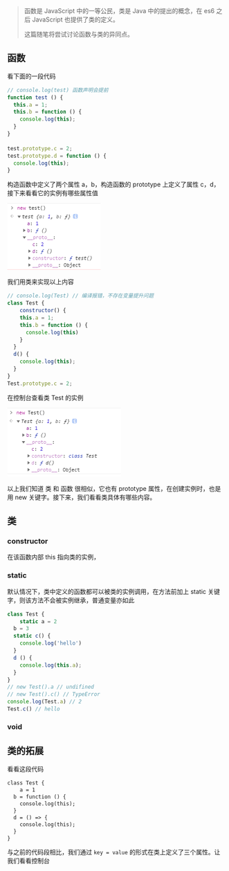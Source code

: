 > 函数是 JavaScript 中的一等公民，类是 Java 中的提出的概念，在 es6 之后 JavaScript 也提供了类的定义。
>
> 这篇随笔将尝试讨论函数与类的异同点。

## 函数

看下面的一段代码

~~~javascript
// console.log(test) 函数声明会提前
function test () {
  this.a = 1;
  this.b = function () {
    console.log(this);
  }
}

test.prototype.c = 2;
test.prototype.d = function () {
  console.log(this);
}
~~~

构造函数中定义了两个属性 a，b，构造函数的 prototype 上定义了属性 c，d，接下来看看它的实例有哪些属性值

![function](./images/function.png)

我们用类来实现以上内容

~~~javascript
// console.log(Test) // 编译报错，不存在变量提升问题
class Test {
	constructor() {
    this.a = 1;
    this.b = function () {
      console.log(this)
    }
  }
  d() {
    console.log(this);
  }
}
Test.prototype.c = 2;
~~~

在控制台查看类 Test 的实例

![class](./images/class.png)

以上我们知道 类 和 函数 很相似，它也有 prototype 属性，在创建实例时，也是用 new 关键字。接下来，我们看看类具体有哪些内容。

## 类

### constructor

在该函数内部 this 指向类的实例，

### static

默认情况下，类中定义的函数都可以被类的实例调用，在方法前加上 static 关键字，则该方法不会被实例继承，普通变量亦如此

~~~javascript
class Test {
	static a = 2
  b = 3
  static c() {
    console.log('hello')
  }
  d () {
    console.log(this.a);
  }
}
// new Test().a // undifined
// new Test().c() // TypeError
console.log(Test.a) // 2
Test.c() // hello
~~~

### void

## 类的拓展

看看这段代码

~~~
class Test {
	a = 1
  b = function () {
    console.log(this);
  }
  d = () => {
  	console.log(this);
  }
}
~~~

与之前的代码段相比，我们通过 `key = value` 的形式在类上定义了三个属性。让我们看看控制台